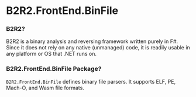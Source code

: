 # B2R2.FrontEnd.BinFile

### B2R2?

B2R2 is a binary analysis and reversing framework written purely in F#. Since it
does not rely on any native (unmanaged) code, it is readily usable in any
platform or OS that .NET runs on.

### B2R2.FrontEnd.BinFile Package?

`B2R2.FrontEnd.BinFile` defines binary file parsers. It supports ELF, PE,
Mach-O, and Wasm file formats.
